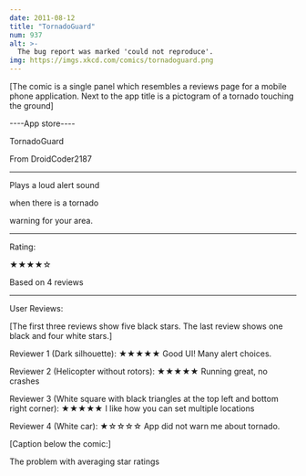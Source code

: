 ```yaml
---
date: 2011-08-12
title: "TornadoGuard"
num: 937
alt: >-
  The bug report was marked 'could not reproduce'.
img: https://imgs.xkcd.com/comics/tornadoguard.png
---
```

[The comic is a single panel which resembles a reviews page for a mobile phone application. Next to the app title is a pictogram of a tornado touching the ground]

----App store----

TornadoGuard

From DroidCoder2187

-----------------

Plays a loud alert sound

when there is a tornado

warning for your area.

-----------------

Rating:

★★★★☆

Based on 4 reviews

-----------------

User Reviews:

[The first three reviews show five black stars. The last review shows one black and four white stars.]

Reviewer 1 (Dark silhouette): ★★★★★ Good UI! Many alert choices.

Reviewer 2 (Helicopter without rotors): ★★★★★ Running great, no crashes

Reviewer 3 (White square with black triangles at the top left and bottom right corner): ★★★★★ I like how you can set multiple locations

Reviewer 4 (White car): ★☆☆☆☆ App did not warn me about tornado.

[Caption below the comic:]

The problem with averaging star ratings